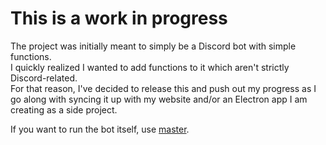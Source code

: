 # This is a work in progress

The project was initially meant to simply be a Discord bot with simple functions.\
I quickly realized I wanted to add functions to it which aren't strictly Discord-related.\
For that reason, I've decided to release this and push out my progress as I go along with syncing it up with my website and/or an Electron app I am creating as a side project.

If you want to run the bot itself, use [master](https://github.com/Heijos/KatBot).